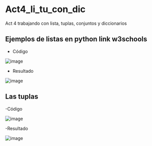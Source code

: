 # Act4_li_tu_con_dic
Act 4 trabajando con lista, tuplas, conjuntos y diccionarios
## Ejemplos de listas en python  link w3schools
- Código

![image](https://github.com/user-attachments/assets/11d2d323-7f56-4ad8-8da2-5dc035fb3d75)

- Resultado

![image](https://github.com/user-attachments/assets/0be86bf0-f897-4e8a-b78e-ff6dcceac364)

## Las tuplas
-Código

![image](https://github.com/user-attachments/assets/82a4656e-8449-4b34-909e-cbb48c360875)

-Resultado

![image](https://github.com/user-attachments/assets/055ea9fd-c052-498a-9bb1-2bc02f71d82d)





